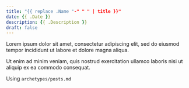 ```yaml
---
title: "{{ replace .Name "-" " " | title }}"
date: {{ .Date }}
description: {{ .Description }}
draft: false
---
```


Lorem ipsum dolor sit amet, consectetur adipiscing elit, sed do eiusmod tempor incididunt ut labore et dolore magna aliqua.

<!--more-->

Ut enim ad minim veniam, quis nostrud exercitation ullamco laboris nisi ut aliquip ex ea commodo consequat.

Using `archetypes/posts.md`
